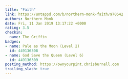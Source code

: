```yaml
---
title: "Faith"
link: https://untappd.com/b/northern-monk-faith/970642
authors: Northern Monk
date: Fri, 11 Jan 2019 13:17:22 +0000
rating: 3.5
checkin:
  name: The Griffin
badges:
- name: Pale as the Moon (Level 2)
  id: 449136308
- name: God Save the Queen (Level 6)
  id: 449136309
posting_method: https://ownyourpint.chrisburnell.com
trailing_slash: true
---
```

